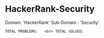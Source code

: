 # HackerRank-Security
Domain: 'HackerRank' Sub-Domain : 'Security'

``
TOTAL PROBLEMS:   <br>
TOTAL SOLVED: 
``
